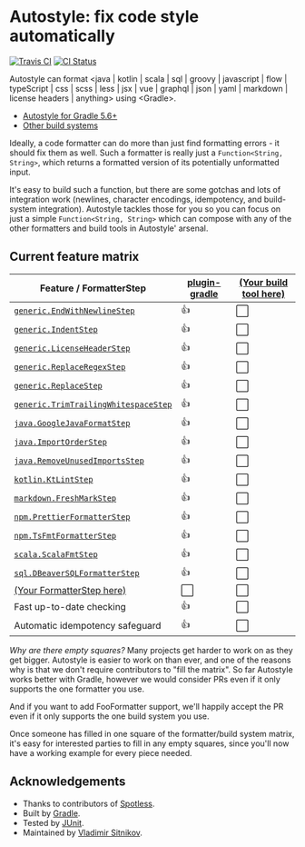 # Autostyle: fix code style automatically

<!---freshmark shields
output = [
  link(image('Travis CI', 'https://travis-ci.org/{{org}}/{{name}}.svg?branch=master'), 'https://travis-ci.org/{{org}}/{{name}}'),
  link(image('CI Status', 'https://github.com/{{org}}/{{name}}/workflows/CI/badge.svg'), 'https://github.com/{{org}}/{{name}}/actions'),
  ].join('\n');
-->
[![Travis CI](https://travis-ci.org/autostyle/autostyle.svg?branch=master)](https://travis-ci.org/autostyle/autostyle)
[![CI Status](https://github.com/autostyle/autostyle/workflows/CI/badge.svg)](https://github.com/autostyle/autostyle/actions)
<!---freshmark /shields -->

Autostyle can format &lt;java | kotlin | scala | sql | groovy | javascript | flow | typeScript | css | scss | less | jsx | vue | graphql | json | yaml | markdown | license headers | anything> using &lt;Gradle>.

- [Autostyle for Gradle 5.6+](plugin-gradle)
- [Other build systems](CONTRIBUTING.md#how-to-add-a-new-plugin-for-a-build-system)

Ideally, a code formatter can do more than just find formatting errors - it should fix them as well. Such a formatter is really just a `Function<String, String>`, which returns a formatted version of its potentially unformatted input.

It's easy to build such a function, but there are some gotchas and lots of integration work (newlines, character encodings, idempotency, and build-system integration). Autostyle tackles those for you so you can focus on just a simple `Function<String, String>` which can compose with any of the other formatters and build tools in Autostyle' arsenal.

## Current feature matrix

<!---freshmark matrix
function lib(className)   { return '| [`' + className + '`](lib/src/main/java/com/github/autostyle/' + className.replace('.', '/') + '.java) | ' }
function extra(className) { return '| [`' + className + '`](lib-extra/src/main/java/com/github/autostyle/extra/' + className.replace('.', '/') + '.java) | ' }

//                                               | GRADLE        | (new)   |
output = [
'| Feature / FormatterStep                       | [plugin-gradle](plugin-gradle/README.md) | [(Your build tool here)](CONTRIBUTING.md#how-to-add-a-new-plugin-for-a-build-system) |',
'| --------------------------------------------- | ------------- | --------|',
lib('generic.EndWithNewlineStep')                +'{{yes}}       | {{no}}  |',
lib('generic.IndentStep')                        +'{{yes}}       | {{no}}  |',
lib('generic.LicenseHeaderStep')                 +'{{yes}}       | {{no}}  |',
lib('generic.ReplaceRegexStep')                  +'{{yes}}       | {{no}}  |',
lib('generic.ReplaceStep')                       +'{{yes}}       | {{no}}  |',
lib('generic.TrimTrailingWhitespaceStep')        +'{{yes}}       | {{no}}  |',
lib('java.GoogleJavaFormatStep')                 +'{{yes}}       | {{no}}  |',
lib('java.ImportOrderStep')                      +'{{yes}}       | {{no}}  |',
lib('java.RemoveUnusedImportsStep')              +'{{yes}}       | {{no}}  |',
lib('kotlin.KtLintStep')                         +'{{yes}}       | {{no}}  |',
lib('markdown.FreshMarkStep')                    +'{{yes}}       | {{no}}  |',
lib('npm.PrettierFormatterStep')                 +'{{yes}}       | {{no}}  |',
lib('npm.TsFmtFormatterStep')                    +'{{yes}}       | {{no}}  |',
lib('scala.ScalaFmtStep')                        +'{{yes}}       | {{no}}  |',
lib('sql.DBeaverSQLFormatterStep')               +'{{yes}}       | {{no}}  |',
'| [(Your FormatterStep here)](CONTRIBUTING.md#how-to-add-a-new-formatterstep) | {{no}}       | {{no}}  |',
'| Fast up-to-date checking                      | {{yes}}       | {{no}}  |',
'| Automatic idempotency safeguard               | {{yes}}       | {{no}}  |',
''
].join('\n');
-->
| Feature / FormatterStep                       | [plugin-gradle](plugin-gradle/README.md) | [(Your build tool here)](CONTRIBUTING.md#how-to-add-a-new-plugin-for-a-build-system) |
| --------------------------------------------- | ------------- | --------|
| [`generic.EndWithNewlineStep`](lib/src/main/java/com/github/autostyle/generic/EndWithNewlineStep.java) | :+1:       | :white_large_square:  |
| [`generic.IndentStep`](lib/src/main/java/com/github/autostyle/generic/IndentStep.java) | :+1:       | :white_large_square:  |
| [`generic.LicenseHeaderStep`](lib/src/main/java/com/github/autostyle/generic/LicenseHeaderStep.java) | :+1:       | :white_large_square:  |
| [`generic.ReplaceRegexStep`](lib/src/main/java/com/github/autostyle/generic/ReplaceRegexStep.java) | :+1:       | :white_large_square:  |
| [`generic.ReplaceStep`](lib/src/main/java/com/github/autostyle/generic/ReplaceStep.java) | :+1:       | :white_large_square:  |
| [`generic.TrimTrailingWhitespaceStep`](lib/src/main/java/com/github/autostyle/generic/TrimTrailingWhitespaceStep.java) | :+1:       | :white_large_square:  |
| [`java.GoogleJavaFormatStep`](lib/src/main/java/com/github/autostyle/java/GoogleJavaFormatStep.java) | :+1:       | :white_large_square:  |
| [`java.ImportOrderStep`](lib/src/main/java/com/github/autostyle/java/ImportOrderStep.java) | :+1:       | :white_large_square:  |
| [`java.RemoveUnusedImportsStep`](lib/src/main/java/com/github/autostyle/java/RemoveUnusedImportsStep.java) | :+1:       | :white_large_square:  |
| [`kotlin.KtLintStep`](lib/src/main/java/com/github/autostyle/kotlin/KtLintStep.java) | :+1:       | :white_large_square:  |
| [`markdown.FreshMarkStep`](lib/src/main/java/com/github/autostyle/markdown/FreshMarkStep.java) | :+1:       | :white_large_square:  |
| [`npm.PrettierFormatterStep`](lib/src/main/java/com/github/autostyle/npm/PrettierFormatterStep.java) | :+1:       | :white_large_square:  |
| [`npm.TsFmtFormatterStep`](lib/src/main/java/com/github/autostyle/npm/TsFmtFormatterStep.java) | :+1:       | :white_large_square:  |
| [`scala.ScalaFmtStep`](lib/src/main/java/com/github/autostyle/scala/ScalaFmtStep.java) | :+1:       | :white_large_square:  |
| [`sql.DBeaverSQLFormatterStep`](lib/src/main/java/com/github/autostyle/sql/DBeaverSQLFormatterStep.java) | :+1:       | :white_large_square:  |
| [(Your FormatterStep here)](CONTRIBUTING.md#how-to-add-a-new-formatterstep) | :white_large_square:       | :white_large_square:  |
| Fast up-to-date checking                      | :+1:       | :white_large_square:  |
| Automatic idempotency safeguard               | :+1:       | :white_large_square:  |
<!---freshmark /matrix -->

*Why are there empty squares?* Many projects get harder to work on as they get bigger. 
Autostyle is easier to work on than ever, and one of the reasons why is that we don't require 
contributors to "fill the matrix". So far Autostyle works better with Gradle, however we would consider PRs 
even if it only supports the one formatter you use.

And if you want to add FooFormatter support, we'll happily accept the PR even if it only supports the one build system you use.

Once someone has filled in one square of the formatter/build system matrix, 
it's easy for interested parties to fill in any empty squares, since you'll now have a working example for every piece needed.

## Acknowledgements
- Thanks to contributors of [Spotless](https://github.com/diffplug/spotless).
- Built by [Gradle](https://gradle.org/).
- Tested by [JUnit](https://junit.org/).
- Maintained by [Vladimir Sitnikov](https://github.com/vlsi).
